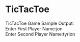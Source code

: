 # TicTacToe
TicTacToe Game Sample Output:<br/>
Enter First Player Name:jon<br/>
Enter Second Player Name:tyrion<br/>

